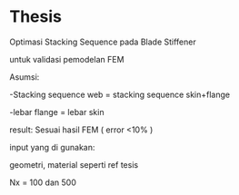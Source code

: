 # Thesis
Optimasi Stacking Sequence pada Blade Stiffener

untuk validasi pemodelan FEM

Asumsi:

-Stacking sequence web = stacking sequence skin+flange

-lebar flange = lebar skin


result: Sesuai hasil FEM ( error <10% )

input yang di gunakan:

geometri, material seperti ref tesis

Nx = 100 dan 500
